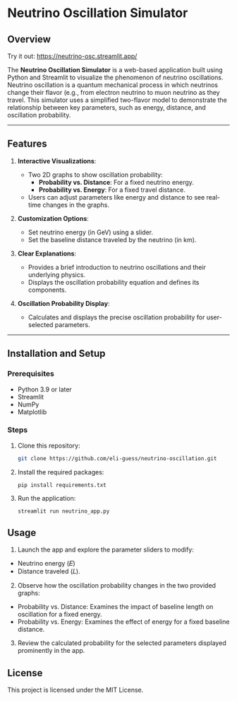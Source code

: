 # Neutrino Oscillation Simulator

## Overview

Try it out: https://neutrino-osc.streamlit.app/

The **Neutrino Oscillation Simulator** is a web-based application built using Python and Streamlit to visualize the phenomenon of neutrino oscillations. Neutrino oscillation is a quantum mechanical process in which neutrinos change their flavor (e.g., from electron neutrino to muon neutrino as they travel. This simulator uses a simplified two-flavor model to demonstrate the relationship between key parameters, such as energy, distance, and oscillation probability.

---

## Features
1. **Interactive Visualizations**:
   - Two 2D graphs to show oscillation probability:
     - **Probability vs. Distance**: For a fixed neutrino energy.
     - **Probability vs. Energy**: For a fixed travel distance.
   - Users can adjust parameters like energy and distance to see real-time changes in the graphs.

2. **Customization Options**:
   - Set neutrino energy (in GeV) using a slider.
   - Set the baseline distance traveled by the neutrino (in km).

3. **Clear Explanations**:
   - Provides a brief introduction to neutrino oscillations and their underlying physics.
   - Displays the oscillation probability equation and defines its components.

4. **Oscillation Probability Display**:
   - Calculates and displays the precise oscillation probability for user-selected parameters.

---

## Installation and Setup
### Prerequisites
- Python 3.9 or later
- Streamlit
- NumPy
- Matplotlib

### Steps
1. Clone this repository:
   ```bash
   git clone https://github.com/eli-guess/neutrino-oscillation.git
   ```
2. Install the required packages:
   ```
   pip install requirements.txt
   ```
3. Run the application:
   ```
   streamlit run neutrino_app.py
   ```
## Usage
1. Launch the app and explore the parameter sliders to modify:
- Neutrino energy (𝐸)
- Distance traveled (𝐿).

2. Observe how the oscillation probability changes in the two provided graphs:
- Probability vs. Distance: Examines the impact of baseline length on oscillation for a fixed energy.
- Probability vs. Energy: Examines the effect of energy for a fixed baseline distance.
  
3. Review the calculated probability for the selected parameters displayed prominently in the app.

## License
This project is licensed under the MIT License.
